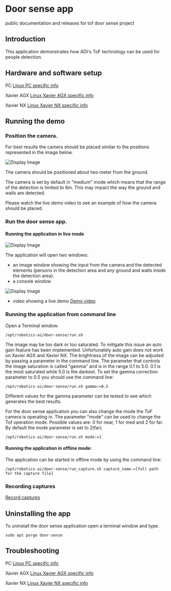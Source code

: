 # Door sense app
public documentation and releases for tof door sense project

## Introduction
This application demonstrates how ADI's ToF technology can be used for people detection.

## Hardware and software setup

PC
[Linux PC specific info](https://github.com/robotics-ai/tof_process_public/blob/main/door-sense/PC/README.md)

Xavier AGX
[Linux Xavier AGX specific info](https://github.com/robotics-ai/tof_process_public/blob/main/door-sense/Xavier-AGX/README.md)

Xavier NX
[Linux Xavier NX specific info](https://github.com/robotics-ai/tof_process_public/blob/main/door-sense/Xavier-NX/README.md)

 
## Running the demo
### Position the camera.
For best results the camera should be placed similar to the positions represented in the image below.

![Display Image](https://github.com/robotics-ai/tof_process_public/blob/main/door_sense/Doc/Images/fig1.png)

The camera should be positioned about two meter from the ground.

The camera is set by default in "medium" mode which means that the range of the detection is limited to 6m. This may impact the way the ground and walls are detected.

Please watch the live demo video to see an example of how the camera should be placed.

### Run the door sense app.

#### Running the application in live mode

![Display Image](https://github.com/robotics-ai/tof_process_public/blob/main/door_sense/Doc/Images/run_app.png)

The application will open two windows:
- an image window showing the input from the camera and the detected elements (persons in the detection area and any ground and walls inside the detection area).
- a console window

![Display Image](https://github.com/robotics-ai/tof_process_public/blob/main/door_sense/Doc/Images/app_results.png)

 - video showing a live demo
 [Demo video](https://www.youtube.com/watch?v=-CErH6ROli8&ab_channel=RoboticsAI)

### Running the application from command line
Open a Terminal window.
```
/opt/robotics-ai/door-sense/run.sh
```
The image may be too dark or too saturated. To mitigate this issue an auto gain feature has been implemented.
Unfortunately auto gain does not work on Xavier AGX and Xavier NX. The brightness of the image can be adjusted by passing a parameter in the command line. The parameter that controls the image saturation is called "gamma" and is in the range 0.1 to 5.0. 0.1 is the most saturated while 5.0 is the darkest.
To set the gamma correction parameter to 0.5 you should use the command line:
```
/opt/robotics-ai/door-sense/run.sh gamma:=0.5
```
Different values for the gamma parameter can be tested to see which generates the best results.

For the door sense application you can also change the mode the ToF camera is operating in.
The parameter "mode" can be used to change the Tof operation mode. Possible values are: 0 for near, 1 for med and 2 for far.
By default the mode parameter is set to 2(far).
```
/opt/robotics-ai/door-sense/run.sh mode:=1
```

#### Running the application in offline mode:

The application can be started in offline mode by using the command line:
```
/opt/robotics-ai/door-sense/run_capture.sh capture_name:=[full path for the capture file]
```

### Recording captures

[Record captures](https://github.com/robotics-ai/tof_process_public/blob/main/recording/README.md)

## Uninstalling the app
To uninstall the door sense application open a terminal window and type.
```
sudo apt purge door-sense
```
## Troubleshooting
PC
[Linux PC specific info](https://github.com/robotics-ai/tof_process_public/blob/main/door_sense/PC/README.md)

Xavier AGX
[Linux Xavier AGX specific info](https://github.com/robotics-ai/tof_process_public/blob/main/door_sense/Xavier-AGX/README.md)

Xavier NX
[Linux Xavier NX specific info](https://github.com/robotics-ai/tof_process_public/blob/main/door_sense/Xavier-NX/README.md)
